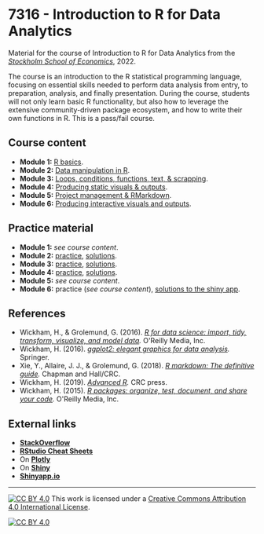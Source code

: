 # 7316 - Introduction to R for Data Analytics

Material for the course of Introduction to R for Data Analytics from the [_Stockholm School of Economics_](https://pcw.hhs.se/course/7316), 2022.

The course is an introduction to the R statistical programming language, focusing on essential skills needed to perform data analysis from entry, to preparation, analysis, and finally presentation. During the course, students will not only learn basic R functionality, but also how to leverage the extensive community-driven package ecosystem, and how to write their own functions in R. This is a pass/fail course.

## Course content

* **Module 1:** [R basics](docs/7316_module_1.pdf).
* **Module 2:** [Data manipulation in R](docs/7316_module_2.pdf).
* **Module 3:** [Loops, conditions, functions, text, & scrapping](docs/7316_module_3.pdf).
* **Module 4:** [Producing static visuals & outputs](docs/7316_module_4.pdf).
* **Module 5:** [Project management & RMarkdown](docs/7316_module_5.pdf).
* **Module 6:** [Producing interactive visuals and outputs](docs/7316_module_6.pdf).

## Practice material

* **Module 1:** _see course content_.
* **Module 2:** [practice](docs/7316_module_2_practice.pdf), [solutions](docs/7316_module_2_solutions.pdf).
* **Module 3:** [practice](docs/7316_module_3_practice.pdf), [solutions](docs/7316_module_3_solutions.pdf).
* **Module 4:** [practice](docs/7316_module_4_practice.pdf), [solutions](docs/7316_module_4_solutions.pdf).
* **Module 5:**  _see course content_.
* **Module 6:**  practice (_see course content_), [solutions to the shiny app](7316_module_6_shiny.R).

## References

* Wickham, H., & Grolemund, G. (2016). _[R for data science: import, tidy, transform, visualize, and model data](https://r4ds.had.co.nz/)._ O'Reilly Media, Inc.
* Wickham, H. (2016). _[ggplot2: elegant graphics for data analysis](https://ggplot2-book.org/)._ Springer. 
* Xie, Y., Allaire, J. J., & Grolemund, G. (2018). _[R markdown: The definitive guide](https://bookdown.org/yihui/rmarkdown/)._ Chapman and Hall/CRC.
* Wickham, H. (2019). _[Advanced R](https://adv-r.hadley.nz)._ CRC press.
* Wickham, H. (2015). _[R packages: organize, test, document, and share your code](https://r-pkgs.org/)._ O'Reilly Media, Inc. 

## External links

* [**StackOverflow**](https://stackoverflow.com/questions/tagged/r)
* [**RStudio Cheat Sheets**](https://www.rstudio.com/resources/cheatsheets/)
* On [**Plotly**](https://plotly.com/r/)
* On [**Shiny**](https://shiny.rstudio.com/tutorial/)
* [**Shinyapp.io**](https://www.shinyapps.io/)

* * *

[![CC BY 4.0][cc-by-shield]][cc-by] This work is licensed under a [Creative Commons Attribution 4.0 International License][cc-by].

[![CC BY 4.0][cc-by-image]][cc-by]

[cc-by]: http://creativecommons.org/licenses/by/4.0/
[cc-by-image]: https://i.creativecommons.org/l/by/4.0/88x31.png
[cc-by-shield]: https://img.shields.io/badge/License-CC%20BY%204.0-lightgrey.svg
